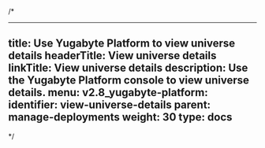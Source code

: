 /*

---
title: Use Yugabyte Platform to view universe details
headerTitle: View universe details
linkTitle: View universe details
description: Use the Yugabyte Platform console to view universe details.
menu:
  v2.8_yugabyte-platform:
    identifier: view-universe-details
    parent: manage-deployments
    weight: 30
type: docs
---

*/
